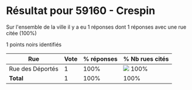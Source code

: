 # Résultat pour 59160 - Crespin

Sur l'ensemble de la ville il y a eu 1 réponses dont 1 réponses avec une rue citée (100%)

1 points noirs identifiés

| Rue | Vote | % réponses | % Nb rues cités|
|-----|------|------------|----------------|
| Rue des Déportés | 1 | 100% | <img src="../../img/bar_100.gif" />&nbsp;100%|
| **Total** | 1 | 100% | 100%|

